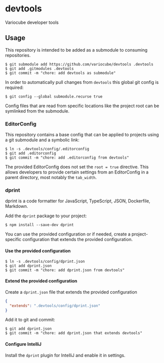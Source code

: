 # devtools

Variocube developer tools

## Usage

This repository is intended to be added as a submodule to consuming repositories.

```shell
$ git submodule add https://github.com/variocube/devtools .devtools
$ git add .gitmodules .devtools
$ git commit -m "chore: add devtools as submodule"
```

In order to automatically pull changes from `devtools` this global git config is required:

```shell
$ git config --global submodule.recurse true
```

Config files that are read from specific locations like the project root can be symlinked from the submodule.

### EditorConfig

This repository contains a base config that can be applied to projects using a git submodule and
a symbolic link:

```shell
$ ln -s .devtools/config/.editorconfig
$ git add .editorconfig
$ git commit -m "chore: add .editorconfig from devtools"
```

The provided EditorConfig does not set the `root = true` directive. This allows developers to
provide certain settings from an EditorConfig in a parent directory, most notably the `tab_width`.

### dprint

dprint is a code formatter for JavaScript, TypeScript, JSON, Dockerfile, Markdown.

Add the `dprint` package to your project:

```shell
$ npm install --save-dev dprint
```

You can use the provided configuration or if needed, create a project-specific configuration that
extends the provided configuration.

#### Use the provided configuration

```shell
$ ln -s .devtools/config/dprint.json
$ git add dprint.json
$ git commit -m "chore: add dprint.json from devtools"
```

#### Extend the provided configuration

Create a `dprint.json` file that extends the provided configuration

```json
{
  "extends": ".devtools/config/dprint.json"
}
```

Add it to git and commit:

```shell
$ git add dprint.json
$ git commit -m "chore: add dprint.json that extends devtools"
```

#### Configure IntelliJ

Install the `dprint` plugin for IntelliJ and enable it in settings.